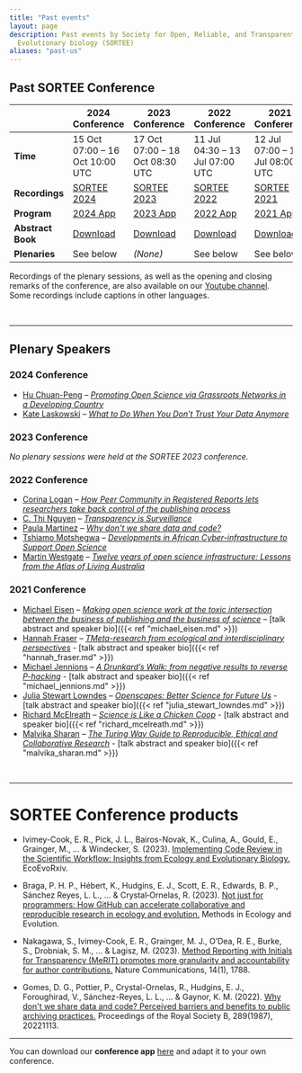 ```yaml
---
title: "Past events"
layout: page
description: Past events by Society for Open, Reliable, and Transparent Ecology and
  Evolutionary biology (SORTEE)
aliases: "past-us"
---
```

## Past SORTEE Conference

|                     | **2024 Conference**                  | **2023 Conference**                  | **2022 Conference**                  | **2021 Conference**                   |
|---------------------|--------------------------------------|--------------------------------------|--------------------------------------|----------------------------------------|
| **Time**            | 15 Oct 07:00  – 16 Oct 10:00 UTC      | 17 Oct 07:00 – 18 Oct 08:30 UTC      | 11 Jul 04:30 – 13 Jul 07:00 UTC      | 12 Jul 07:00 – 14 Jul 08:00 UTC        |
| **Recordings**      | [SORTEE 2024](https://osf.io/meetings/SORTEE2024) | [SORTEE 2023](https://osf.io/meetings/SORTEE2023) | [SORTEE 2022](https://osf.io/meetings/SORTEE2022) | [SORTEE 2021](https://osf.io/meetings/SORTEE2021) |
| **Program**         | [2024 App](https://conf-sortee.shinyapps.io/2024-program-app/) | [2023 App](https://conf-sortee.shinyapps.io/2023-program-app/) | [2022 App](https://conf-sortee.shinyapps.io/2022-program-app/) | [2021 App](https://sortee2021.shinyapps.io/program/) |
| **Abstract Book**   | [Download](https://osf.io/hxyvq/)    | [Download](https://osf.io/fhxam/)    | [Download](https://osf.io/42bn9/)    | [Download](https://osf.io/67e8p/)      |
| **Plenaries**       | See below                            | _(None)_                             | See below                            | See below                              |

Recordings of the plenary sessions, as well as the opening and closing remarks of the conference, are also available on our [Youtube channel](https://www.youtube.com/channel/UClkqZ7VO08b6d-vpNFumNTA/playlists). Some recordings include captions in other languages.

&nbsp;

---

## Plenary Speakers

### 2024 Conference

- [Hu Chuan-Peng](https://chuan-peng-lab.netlify.app/) – *[Promoting Open Science via Grassroots Networks in a Developing Country](https://osf.io/kfvxr/)*
- [Kate Laskowski](https://eve.ucdavis.edu/people/kate-laskowski) – *[What to Do When You Don’t Trust Your Data Anymore](https://osf.io/85bqk/)*

### 2023 Conference

_No plenary sessions were held at the SORTEE 2023 conference._

### 2022 Conference

- [Corina Logan](http://www.corinalogan.com/) – *[How Peer Community in Registered Reports lets researchers take back control of the publishing process](https://osf.io/56mv9/)*
- [C. Thi Nguyen](https://philpeople.org/profiles/c-thi-nguyen) – *[Transparency is Surveillance](https://osf.io/s5jhc/)*
- [Paula Martinez](https://www.stemwomen.org.au/profile/paula-andrea-martinez) – *[Why don't we share data and code?](https://osf.io/a5m73/)*
- [Tshiamo Motshegwa](https://codata.org/appointment-of-director-and-deputy-director-of-the-african-open-science-platform/) – *[Developments in African Cyber-infrastructure to Support Open Science](https://osf.io/mhxn6/)*
- [Martin Westgate](https://martinwestgate.com/) – *[Twelve years of open science infrastructure: Lessons from the Atlas of Living Australia](https://osf.io/svrz3/)*

### 2021 Conference

- [Michael Eisen](http://www.eisenlab.org/) – *[Making open science work at the toxic intersection between the business of publishing and the business of science](hhttps://osf.io/vz7ja/)* – [talk abstract and speaker bio]({{< ref "michael_eisen.md" >}})
- [Hannah Fraser](https://hsfraser.wordpress.com/) – *[TMeta-research from ecological and interdisciplinary perspectives](https://osf.io/b4v9t/)* -
[talk abstract and speaker bio]({{< ref "hannah_fraser.md" >}}) 
- [Michael Jennions](http://thejennionslab.weebly.com/) – *[A Drunkard’s Walk: from negative results to reverse P-hacking](https://osf.io/jafsn/)* - [talk abstract and speaker bio]({{< ref "michael_jennions.md" >}})
- [Julia Stewart Lowndes](https://jules32.github.io/) – *[Openscapes: Better Science for Future Us](https://osf.io/7tfz8/)* - [talk abstract and speaker bio]({{< ref "julia_stewart_lowndes.md" >}})
- [Richard McElreath](https://xcelab.net/rm/) – *[Science is Like a Chicken Coop](https://osf.io/3wjca/)* - [talk abstract and speaker bio]({{< ref "richard_mcelreath.md" >}})
- [Malvika Sharan](https://malvikasharan.github.io/) – *[The Turing Way Guide to Reproducible, Ethical and Collaborative Research](https://osf.io/kat5y/)* - [talk abstract and speaker bio]({{< ref "malvika_sharan.md" >}})

&nbsp;

---

# SORTEE Conference products

* Ivimey-Cook, E. R., Pick, J. L., Bairos-Novak, K., Culina, A., Gould, E., Grainger, M., ... & Windecker, S. (2023). [Implementing Code Review in the Scientific Workflow: Insights from Ecology and Evolutionary Biology.](https://doi.org/10.32942/X2CG64) EcoEvoRxiv.

 

* Braga, P. H. P., Hébert, K., Hudgins, E. J., Scott, E. R., Edwards, B. P., Sánchez Reyes, L. L., ... & Crystal‐Ornelas, R. (2023). [Not just for programmers: How GitHub can accelerate collaborative and reproducible research in ecology and evolution.](https://doi.org/10.1111/2041-210X.14108) Methods in Ecology and Evolution.

 

* Nakagawa, S., Ivimey-Cook, E. R., Grainger, M. J., O’Dea, R. E., Burke, S., Drobniak, S. M., ... & Lagisz, M. (2023). [Method Reporting with Initials for Transparency (MeRIT) promotes more granularity and accountability for author contributions.](https://doi.org/10.1038/s41467-023-37039-1) Nature Communications, 14(1), 1788.

 
* Gomes, D. G., Pottier, P., Crystal-Ornelas, R., Hudgins, E. J., Foroughirad, V., Sánchez-Reyes, L. L., ... & Gaynor, K. M. (2022). [Why don't we share data and code? Perceived barriers and benefits to public archiving practices.](https://doi.org/10.1098/rspb.2022.1113) Proceedings of the Royal Society B, 289(1987), 20221113.

---

You can download our **conference app** [here](https://github.com/SORTEE/Conference-app) and adapt it to your own conference.